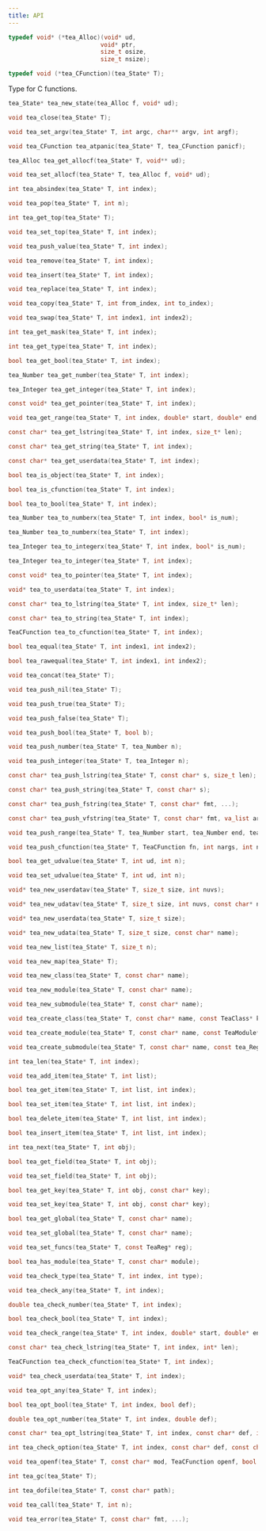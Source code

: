 ```yaml
---
title: API
---
```


```c
typedef void* (*tea_Alloc)(void* ud, 
                          void* ptr, 
                          size_t osize, 
                          size_t nsize);
```

```c
typedef void (*tea_CFunction)(tea_State* T);
```

Type for C functions.

```c
tea_State* tea_new_state(tea_Alloc f, void* ud);
```

```c
void tea_close(tea_State* T);
```

```c
void tea_set_argv(tea_State* T, int argc, char** argv, int argf);
```

```c
void tea_CFunction tea_atpanic(tea_State* T, tea_CFunction panicf);
```

```c
tea_Alloc tea_get_allocf(tea_State* T, void** ud);
```

```c
void tea_set_allocf(tea_State* T, tea_Alloc f, void* ud);
```

```c
int tea_absindex(tea_State* T, int index);
```

```c
void tea_pop(tea_State* T, int n);
```

```c
int tea_get_top(tea_State* T);
```

```c
void tea_set_top(tea_State* T, int index);
```

```c
void tea_push_value(tea_State* T, int index);
```

```c
void tea_remove(tea_State* T, int index);
```

```c
void tea_insert(tea_State* T, int index);
```

```c
void tea_replace(tea_State* T, int index);
```

```c
void tea_copy(tea_State* T, int from_index, int to_index);
```

```c
void tea_swap(tea_State* T, int index1, int index2);
```

```c
int tea_get_mask(tea_State* T, int index);
```

```c
int tea_get_type(tea_State* T, int index);
```

```c
bool tea_get_bool(tea_State* T, int index);
```

```c
tea_Number tea_get_number(tea_State* T, int index);
```

```c
tea_Integer tea_get_integer(tea_State* T, int index);
```

```c
const void* tea_get_pointer(tea_State* T, int index);
```

```c
void tea_get_range(tea_State* T, int index, double* start, double* end, double* step);
```

```c
const char* tea_get_lstring(tea_State* T, int index, size_t* len);
```

```c
const char* tea_get_string(tea_State* T, int index);
```

```c
const char* tea_get_userdata(tea_State* T, int index);
```

```c
bool tea_is_object(tea_State* T, int index);
```

```c
bool tea_is_cfunction(tea_State* T, int index);
```

```c
bool tea_to_bool(tea_State* T, int index);
```

```c
tea_Number tea_to_numberx(tea_State* T, int index, bool* is_num);
```

```c
tea_Number tea_to_numberx(tea_State* T, int index);
```

```c
tea_Integer tea_to_integerx(tea_State* T, int index, bool* is_num);
```

```c
tea_Integer tea_to_integer(tea_State* T, int index);
```

```c
const void* tea_to_pointer(tea_State* T, int index);
```

```c
void* tea_to_userdata(tea_State* T, int index);
```

```c
const char* tea_to_lstring(tea_State* T, int index, size_t* len);
```

```c
const char* tea_to_string(tea_State* T, int index);
```

```c
TeaCFunction tea_to_cfunction(tea_State* T, int index);
```

```c
bool tea_equal(tea_State* T, int index1, int index2);
```

```c
bool tea_rawequal(tea_State* T, int index1, int index2);
```

```c
void tea_concat(tea_State* T);
```

```c
void tea_push_nil(tea_State* T);
```

```c
void tea_push_true(tea_State* T);
```

```c
void tea_push_false(tea_State* T);
```

```c
void tea_push_bool(tea_State* T, bool b);
```

```c
void tea_push_number(tea_State* T, tea_Number n);
```

```c
void tea_push_integer(tea_State* T, tea_Integer n);
```

```c
const char* tea_push_lstring(tea_State* T, const char* s, size_t len);
```

```c
const char* tea_push_string(tea_State* T, const char* s);
```

```c
const char* tea_push_fstring(tea_State* T, const char* fmt, ...);
```

```c
const char* tea_push_vfstring(tea_State* T, const char* fmt, va_list args);
```

```c
void tea_push_range(tea_State* T, tea_Number start, tea_Number end, tea_Number step);
```

```c
void tea_push_cfunction(tea_State* T, TeaCFunction fn, int nargs, int nopts);
```

```c
bool tea_get_udvalue(tea_State* T, int ud, int n);
```

```c
void tea_set_udvalue(tea_State* T, int ud, int n);
```

```c
void* tea_new_userdatav(tea_State* T, size_t size, int nuvs);
```

```c
void* tea_new_udatav(tea_State* T, size_t size, int nuvs, const char* name);
```

```c
void* tea_new_userdata(tea_State* T, size_t size);
```

```c
void* tea_new_udata(tea_State* T, size_t size, const char* name);
```

```c
void tea_new_list(tea_State* T, size_t n);
```

```c
void tea_new_map(tea_State* T);
```

```c
void tea_new_class(tea_State* T, const char* name);
```

```c
void tea_new_module(tea_State* T, const char* name);
```

```c
void tea_new_submodule(tea_State* T, const char* name);
```

```c
void tea_create_class(tea_State* T, const char* name, const TeaClass* klass);
```

```c
void tea_create_module(tea_State* T, const char* name, const TeaModule* module);
```

```c
void tea_create_submodule(tea_State* T, const char* name, const tea_Reg* module);
```

```c
int tea_len(tea_State* T, int index);
```

```c
void tea_add_item(tea_State* T, int list);
```

```c
bool tea_get_item(tea_State* T, int list, int index);
```

```c
bool tea_set_item(tea_State* T, int list, int index);
```

```c
bool tea_delete_item(tea_State* T, int list, int index);
```

```c
bool tea_insert_item(tea_State* T, int list, int index);
```

```c
int tea_next(tea_State* T, int obj);
```

```c
bool tea_get_field(tea_State* T, int obj);
```

```c
void tea_set_field(tea_State* T, int obj);
```

```c
bool tea_get_key(tea_State* T, int obj, const char* key);
```

```c
void tea_set_key(tea_State* T, int obj, const char* key);
```

```c
bool tea_get_global(tea_State* T, const char* name);
```

```c
void tea_set_global(tea_State* T, const char* name);
```

```c
void tea_set_funcs(tea_State* T, const TeaReg* reg);
```

```c
bool tea_has_module(tea_State* T, const char* module);
```

```c
void tea_check_type(tea_State* T, int index, int type);
```

```c
void tea_check_any(tea_State* T, int index);
```

```c
double tea_check_number(tea_State* T, int index);
```

```c
bool tea_check_bool(tea_State* T, int index);
```

```c
void tea_check_range(tea_State* T, int index, double* start, double* end, double* step);
```

```c
const char* tea_check_lstring(tea_State* T, int index, int* len);
```

```c
TeaCFunction tea_check_cfunction(tea_State* T, int index);
```

```c
void* tea_check_userdata(tea_State* T, int index);
```

```c
void tea_opt_any(tea_State* T, int index);
```

```c
bool tea_opt_bool(tea_State* T, int index, bool def);
```

```c
double tea_opt_number(tea_State* T, int index, double def);
```

```c
const char* tea_opt_lstring(tea_State* T, int index, const char* def, int* len);
```

```c
int tea_check_option(tea_State* T, int index, const char* def, const char* const options[]);
```

```c
void tea_openf(tea_State* T, const char* mod, TeaCFunction openf, bool glb);
```

```c
int tea_gc(tea_State* T);
```

```c
int tea_dofile(tea_State* T, const char* path);
```

```c
void tea_call(tea_State* T, int n);
```

```c
void tea_error(tea_State* T, const char* fmt, ...);
```